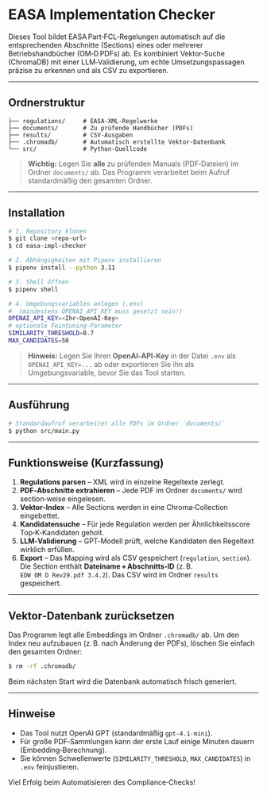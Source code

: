 # EASA Implementation Checker

Dieses Tool bildet EASA Part‑FCL‑Regelungen automatisch auf die entsprechenden Abschnitte (Sections) eines oder mehrerer Betriebshandbücher (OM‑D PDFs) ab. Es kombiniert Vektor‑Suche (ChromaDB) mit einer LLM‑Validierung, um echte Umsetzungspassagen präzise zu erkennen und als CSV zu exportieren.

---

## Ordnerstruktur

```
├── regulations/     # EASA‑XML‑Regelwerke
├── documents/       # Zu prüfende Handbücher (PDFs)
├── results/         # CSV‑Ausgaben
├── .chromadb/       # Automatisch erstellte Vektor‑Datenbank
└── src/             # Python‑Quellcode
```

> **Wichtig:** Legen Sie **alle** zu prüfenden Manuals (PDF‑Dateien) im Ordner `documents/` ab. Das Programm verarbeitet beim Aufruf standardmäßig den gesamten Ordner.

---

## Installation

```bash
# 1. Repository klonen
$ git clone <repo‑url>
$ cd easa‑impl‑checker

# 2. Abhängigkeiten mit Pipenv installieren
$ pipenv install --python 3.11

# 3. Shell öffnen
$ pipenv shell

# 4. Umgebungsvariablen anlegen (.env)
#  (mindestens OPENAI_API_KEY muss gesetzt sein!)
OPENAI_API_KEY=<Ihr‑OpenAI‑Key>
# optionale Feintuning‑Parameter
SIMILARITY_THRESHOLD=0.7
MAX_CANDIDATES=50
```

> **Hinweis:** Legen Sie Ihren **OpenAI‑API‑Key** in der Datei `.env` als `OPENAI_API_KEY=...` ab oder exportieren Sie ihn als Umgebungsvariable, bevor Sie das Tool starten.

---

## Ausführung

```bash
# Standardaufruf verarbeitet alle PDFs im Ordner `documents/`
$ python src/main.py 
```

---

## Funktionsweise (Kurzfassung)

1. **Regulations parsen** – XML wird in einzelne Regeltexte zerlegt.
2. **PDF‑Abschnitte extrahieren** – Jede PDF im Ordner `documents/` wird section‑weise eingelesen.
3. **Vektor‑Index** – Alle Sections werden in eine Chroma‑Collection eingebettet.
4. **Kandidatensuche** – Für jede Regulation werden per Ähnlichkeitsscore Top‑K‑Kandidaten geholt.
5. **LLM‑Validierung** – GPT‑Modell prüft, welche Kandidaten den Regeltext wirklich erfüllen.
6. **Export** – Das Mapping wird als CSV gespeichert (`regulation`, `section`). Die Section enthält **Dateiname + Abschnitts‑ID** (z. B. `EDW OM D Rev29.pdf 3.4.2`). Das CSV wird im Ordner `results` gespeichert.

---

## Vektor‑Datenbank zurücksetzen

Das Programm legt alle Embeddings im Ordner `.chromadb/` ab. Um den Index neu aufzubauen (z. B. nach Änderung der PDFs), löschen Sie einfach den gesamten Ordner:

```bash
$ rm -rf .chromadb/
```

Beim nächsten Start wird die Datenbank automatisch frisch generiert.

---

## Hinweise

* Das Tool nutzt OpenAI GPT (standardmäßig `gpt-4.1-mini`).
* Für große PDF‑Sammlungen kann der erste Lauf einige Minuten dauern (Embedding‑Berechnung).
* Sie können Schwellenwerte (`SIMILARITY_THRESHOLD`, `MAX_CANDIDATES`) in `.env` feinjustieren.

Viel Erfolg beim Automatisieren des Compliance‑Checks!

